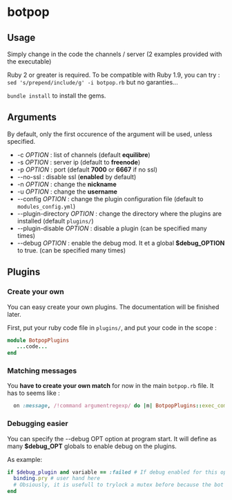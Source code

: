 # botpop

## Usage

Simply change in the code the channels / server (2 examples provided with the executable)

Ruby 2 or greater is required. To be compatible with Ruby 1.9, you can try :
``sed 's/prepend/include/g' -i botpop.rb`` but no garanties...

``bundle install`` to install the gems.


## Arguments
By default, only the first occurence of the argument will be used, unless specified.
- -c _OPTION_ : list of channels (default __equilibre__)
- -s _OPTION_ : server ip (default to __freenode__)
- -p _OPTION_ : port (default __7000__ or __6667__ if no ssl)
- --no-ssl : disable ssl (__enabled__ by default)
- -n _OPTION_ : change the __nickname__
- -u _OPTION_ : change the __username__
- --config _OPTION_ : change the plugin configuration file (default to ``modules_config.yml``)
- --plugin-directory _OPTION_ : change the directory where the plugins are installed (default ``plugins/``)
- --plugin-disable _OPTION_ : disable a plugin (can be specified many times)
- --debug _OPTION_ : enable the debug mod. It et a global __$debug_OPTION__ to true. (can be specified many times)

## Plugins

### Create your own
You can easy create your own plugins. The documentation will be finished later.

First, put your ruby code file in ``plugins/``, and put your code in the scope :
```ruby
module BotpopPlugins
   ...code...
end
```

### Matching messages
You __have to create your own match__ for now in the main ``botpop.rb`` file.
It has to seems like :
```ruby
  on :message, /!command argumentregexp/ do |m| BotpopPlugins::exec_command m end
```

### Debugging easier
You can specify the --debug OPT option at program start.
It will define as many __$debug_OPT__ globals to enable debug on the plugins.

As example:
```ruby
if $debug_plugin and variable == :failed # If debug enabled for this options and error occured
  binding.pry # user hand here
  # Obsiously, it is usefull to trylock a mutex before because the bot use Thread and can call many times this binding.pry
end
```
